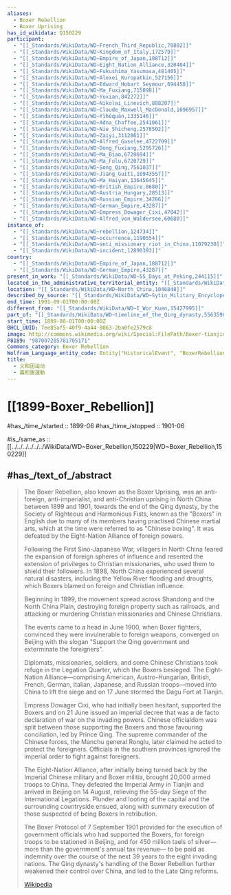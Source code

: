 ```yaml
---
aliases:
  - Boxer Rebellion
  - Boxer Uprising
has_id_wikidata: Q150229
participant:
  - "[[_Standards/WikiData/WD~French_Third_Republic,70802]]"
  - "[[_Standards/WikiData/WD~Kingdom_of_Italy,172579]]"
  - "[[_Standards/WikiData/WD~Empire_of_Japan,188712]]"
  - "[[_Standards/WikiData/WD~Eight_Nation_Alliance,320404]]"
  - "[[_Standards/WikiData/WD~Fukushima_Yasumasa,481405]]"
  - "[[_Standards/WikiData/WD~Alexei_Kuropatkin,527156]]"
  - "[[_Standards/WikiData/WD~Edward_Hobart_Seymour,694458]]"
  - "[[_Standards/WikiData/WD~Ma_Fuxiang,715098]]"
  - "[[_Standards/WikiData/WD~Yuxian,842272]]"
  - "[[_Standards/WikiData/WD~Nikolai_Linevich,888207]]"
  - "[[_Standards/WikiData/WD~Claude_Maxwell_MacDonald,1096957]]"
  - "[[_Standards/WikiData/WD~Yìhéquán,1335146]]"
  - "[[_Standards/WikiData/WD~Adna_Chaffee,2541061]]"
  - "[[_Standards/WikiData/WD~Nie_Shicheng,2578502]]"
  - "[[_Standards/WikiData/WD~Zaiyi,3112861]]"
  - "[[_Standards/WikiData/WD~Alfred_Gaselee,4722709]]"
  - "[[_Standards/WikiData/WD~Dong_Fuxiang,5295726]]"
  - "[[_Standards/WikiData/WD~Ma_Biao,6720694]]"
  - "[[_Standards/WikiData/WD~Ma_Fulu,6720729]]"
  - "[[_Standards/WikiData/WD~Song_Qing,7561037]]"
  - "[[_Standards/WikiData/WD~Jiang_Guiti,10943557]]"
  - "[[_Standards/WikiData/WD~Ma_Haiyan,13645645]]"
  - "[[_Standards/WikiData/WD~British_Empire,8680]]"
  - "[[_Standards/WikiData/WD~Austria_Hungary,28513]]"
  - "[[_Standards/WikiData/WD~Russian_Empire,34266]]"
  - "[[_Standards/WikiData/WD~German_Empire,43287]]"
  - "[[_Standards/WikiData/WD~Empress_Dowager_Cixi,47842]]"
  - "[[_Standards/WikiData/WD~Alfred_von_Waldersee,60680]]"
instance_of:
  - "[[_Standards/WikiData/WD~rebellion,124734]]"
  - "[[_Standards/WikiData/WD~occurrence,1190554]]"
  - "[[_Standards/WikiData/WD~anti_missionary_riot_in_China,11079230]]"
  - "[[_Standards/WikiData/WD~incident,12890393]]"
country:
  - "[[_Standards/WikiData/WD~Empire_of_Japan,188712]]"
  - "[[_Standards/WikiData/WD~German_Empire,43287]]"
present_in_work: "[[_Standards/WikiData/WD~55_Days_at_Peking,244115]]"
located_in_the_administrative_territorial_entity: "[[_Standards/WikiData/WD~Kiautschou_Bay_Leased_Territory,675321]]"
location: "[[_Standards/WikiData/WD~North_China,1046848]]"
described_by_source: "[[_Standards/WikiData/WD~Sytin_Military_Encyclopedia,4114391]]"
end_time: 1901-09-01T00:00:00Z
different_from: "[[_Standards/WikiData/WD~I_Wor_Kuen,15427995]]"
part_of: "[[_Standards/WikiData/WD~timeline_of_the_Qing_dynasty,55635904]]"
start_time: 1899-08-01T00:00:00Z
BHCL_UUID: 7ee85af5-40f9-4a44-8063-2ba0fe2579c8
image: http://commons.wikimedia.org/wiki/Special:FilePath/Boxer-tianjing-left.jpeg
P8189: "987007285781705171"
Commons_category: Boxer Rebellion
Wolfram_Language_entity_code: Entity["HistoricalEvent", "BoxerRebellionChina"]
title:
  - 义和团运动
  - 義和團運動
---
```

# [[1899-Boxer_Rebellion]] 

#has_/time_/started :: 1899-06
#has_/time_/stopped :: 1901-06 

#is_/same_as :: [[../../../../../../WikiData/WD~Boxer_Rebellion,150229|WD~Boxer_Rebellion,150229]] 

## #has_/text_of_/abstract 

> The Boxer Rebellion, also known as the Boxer Uprising, was an anti-foreign, 
> anti-imperialist, and anti-Christian uprising in North China between 1899 and 1901, 
> towards the end of the Qing dynasty, 
> by the Society of Righteous and Harmonious Fists, known as the "Boxers" in English 
> due to many of its members having practised Chinese martial arts, 
> which at the time were referred to as "Chinese boxing". 
> It was defeated by the Eight-Nation Alliance of foreign powers.
>
> Following the First Sino-Japanese War, villagers in North China feared the expansion of foreign spheres of influence and resented the extension of privileges to Christian missionaries, who used them to shield their followers. 
> In 1898, North China experienced several natural disasters, 
> including the Yellow River flooding and droughts, 
> which Boxers blamed on foreign and Christian influence. 
> 
> Beginning in 1899, the movement spread across Shandong and the North China Plain, 
> destroying foreign property such as railroads, 
> and attacking or murdering Christian missionaries and Chinese Christians. 
> 
> The events came to a head in June 1900, 
> when Boxer fighters, convinced they were invulnerable to foreign weapons, 
> converged on Beijing with the slogan 
> "Support the Qing government and exterminate the foreigners".
>
> Diplomats, missionaries, soldiers, and some Chinese Christians 
> took refuge in the Legation Quarter, which the Boxers besieged. 
> The Eight-Nation Alliance—comprising American, Austro-Hungarian, British, French, 
> German, Italian, Japanese, and Russian troops—moved into China to lift the siege 
> and on 17 June stormed the Dagu Fort at Tianjin. 
> 
> Empress Dowager Cixi, who had initially been hesitant, supported the Boxers 
> and on 21 June issued an imperial decree that was 
> a de facto declaration of war on the invading powers. 
> Chinese officialdom was split between those supporting the Boxers 
> and those favouring conciliation, led by Prince Qing. 
> The supreme commander of the Chinese forces, the Manchu general Ronglu, 
> later claimed he acted to protect the foreigners. 
> Officials in the southern provinces ignored the imperial order to fight against foreigners.
>
> The Eight-Nation Alliance, 
> after initially being turned back by the Imperial Chinese military and Boxer militia, 
> brought 20,000 armed troops to China. 
> They defeated the Imperial Army in Tianjin and arrived in Beijing on 14 August, 
> relieving the 55-day Siege of the International Legations. 
> Plunder and looting of the capital and the surrounding countryside ensued, 
> along with summary execution of those suspected of being Boxers in retribution. 
> 
> The Boxer Protocol of 7 September 1901 provided for 
> the execution of government officials who had supported the Boxers, 
> for foreign troops to be stationed in Beijing, 
> and for 450 million taels of silver—more than the government's annual tax revenue—
> to be paid as indemnity over the course of the next 39 years to the eight invading nations. 
> The Qing dynasty's handling of the Boxer Rebellion 
> further weakened their control over China, and led to the Late Qing reforms.
>
> [Wikipedia](https://en.wikipedia.org/wiki/Boxer%20Rebellion) 

